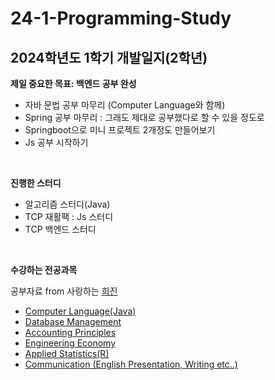 # 24-1-Programming-Study

## 2024학년도 1학기 개발일지(2학년)

**제일 중요한 목표: 백엔드 공부 완성**

* 자바 문법 공부 마무리 (Computer Language와 함께)
* Spring 공부 마무리 : 그래도 제대로 공부했다로 할 수 있을 정도로
* Springboot으로 미니 프로젝트 2개정도 만들어보기
* Js 공부 시작하기

<br>

**진행한 스터디**

* 알고리즘 스터디(Java)
* TCP 재활팩 : Js 스터디
* TCP 백엔드 스터디

<br>

**수강하는 전공과목**

공부자료 from 사랑하는 <a href="https://github.com/OhHuijin">희진

* Computer Language(Java)
* Database Management
* Accounting Principles
* Engineering Economy
* Applied Statistics(R)
* Communication (English Presentation, Writing etc..)